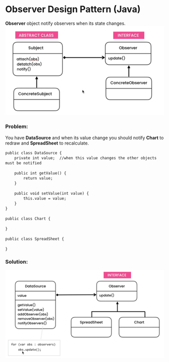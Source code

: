 # Observer Design Pattern (Java)

**Observer** object notify observers when its state changes.
![](https://github.com/shamy1st/design-pattern-observer/blob/main/uml.png)
### Problem: 
You have **DataSource** and when its value change you should notify **Chart** to redraw and **SpreadSheet** to recalculate.

    public class DataSource {
        private int value;  //when this value changes the other objects must be notified

        public int getValue() {
            return value;
        }

        public void setValue(int value) {
            this.value = value;
        }
    }

    public class Chart {

    }

    public class SpreadSheet {

    }
### Solution:
![](https://github.com/shamy1st/design-pattern-observer/blob/main/uml-solution.png)
